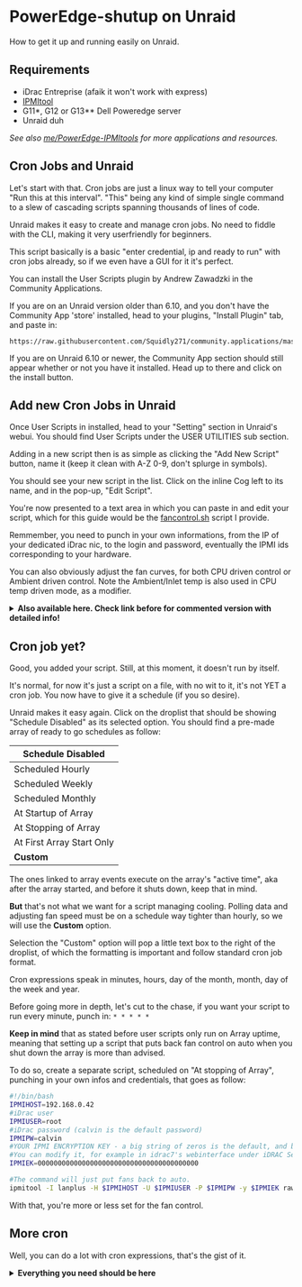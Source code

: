 # PowerEdge-shutup on Unraid

How to get it up and running easily on Unraid.

## Requirements
- iDrac Entreprise (afaik it won't work with express)
- [IPMItool](https://github.com/ipmitool/ipmitool)
- G11*, G12 or G13** Dell Poweredge server
- Unraid duh

*See also [me/PowerEdge-IPMItools](https://github.com/White-Raven/PowerEdge-IPMItools) for more applications and resources.*

## Cron Jobs and Unraid

Let's start with that. Cron jobs are just a linux way to tell your computer "Run this at this interval". 
"This" being any kind of simple single command to a slew of cascading scripts spanning thousands of lines of code.

Unraid makes it easy to create and manage cron jobs. No need to fiddle with the CLI, making it very userfriendly for beginners.

This script basically is a basic "enter credential, ip and ready to run" with cron jobs already, so if we even have a GUI for it it's perfect.

You can install the User Scripts plugin by Andrew Zawadzki in the Community Applications.

If you are on an Unraid version older than 6.10, and you don't have the Community App 'store' installed, head to your plugins, "Install Plugin" tab, and paste in:
```
https://raw.githubusercontent.com/Squidly271/community.applications/master/plugins/community.applications.plg
```

If you are on Unraid 6.10 or newer, the Community App section should still appear whether or not you have it installed. Head up to there and click on the install button.

## Add new Cron Jobs in Unraid

Once User Scripts in installed, head to your "Setting" section in Unraid's webui. You should find User Scripts under the USER UTILITIES sub section.

Adding in a new script then is as simple as clicking the "Add New Script" button, name it (keep it clean with A-Z 0-9, don't splurge in symbols).

You should see your new script in the list. Click on the inline Cog left to its name, and in the pop-up, "Edit Script".

You're now presented to a text area in which you can paste in and edit your script, which for this guide would be the [fancontrol.sh](https://github.com/White-Raven/PowerEdge-shutup/blob/main/fancontrol.sh) script I provide.

Remmember, you need to punch in your own informations, from the IP of your dedicated iDrac nic, to the login and password, eventually the IPMI ids corresponding to your hardware.

You can also obviously adjust the fan curves, for both CPU driven control or Ambient driven control. Note the Ambient/Inlet temp is also used in CPU temp driven mode, as a modifier.

<details>
<summary>
<b>Also available here. Check link before for commented version with detailed info!</b>
</summary>
<p>

```bash
#!/bin/bash
#the IP address of iDrac
IPMIHOST=192.168.0.42

#iDrac user
IPMIUSER=root

#iDrac password (calvin is the default password)
IPMIPW=calvin

#YOUR IPMI ENCRYPTION KEY 
IPMIEK=0000000000000000000000000000000000000000

#IPMI IDs
CPUID0=0Fh
CPUID1=0Eh
CPUID2="0#h"
CPUID3="0#h"
AMBIENT_ID=04h
EXHAUST_ID=01h

#Logtype:
Logtype=2

#There you basically define your fan curve. 
TEMP_STEP0=30
FST0=2
TEMP_STEP1=35
FST1=6
TEMP_STEP2=40
FST2=8
TEMP_STEP3=50
FST3=10
TEMP_STEP4=60
FST4=12
TEMP_STEP5=75
FST5=20

#These values are used as steps for the intake temps.

AMBTEMP_STEP0=20
AMBTEMP_MOD_STEP0=0
AMBTEMP_noCPU_FS_STEP0=8

AMBTEMP_STEP1=21
AMBTEMP_MOD_STEP1=10
AMBTEMP_noCPU_FS_STEP1=15

AMBTEMP_STEP2=24
AMBTEMP_MOD_STEP2=15
AMBTEMP_noCPU_FS_STEP2=20

AMBTEMP_STEP3=26
AMBTEMP_MOD_STEP3=20
AMBTEMP_noCPU_FS_STEP3=30

MAX_MOD=69

EXHTEMP_MAX=65

#CPU fan governor type
TEMPgov=0
CPUdelta=15

#Ambient fan mode - Delta mode
AMBDeltaMode=true
DeltaR=3

#Log loop debug
Logloop=false

#Looplog prefix
l="Loop -"

#Hexadecimal conversion and IPMI command into a function 
ipmifanctl=(ipmitool -I lanplus -H "$IPMIHOST" -U "$IPMIUSER" -P "$IPMIPW" -y "$IPMIEK" raw 0x30 0x30)
function setfanspeed () { 
        TEMP_Check=$1
        TEMP_STEP=$2
        FS=$3
        if [[ $FS == "auto" ]]; then
                if [ "$Logtype" != 0 ] && [ "$4" -eq 0 ]; then
                        echo "> $TEMP_Check °C is higher or equal to $TEMP_STEP °C. Switching to automatic fan control"
                fi
                [ "$4" -eq 1 ] && echo "> ERROR : Keeping fans on auto as safety measure"
                "${ipmifanctl[@]}" 0x01 0x01
                exit $4
        else
                HEX_value=$(printf '%#04x' "$FS")
                [ "$Logtype" != 0 ] && echo "> $TEMP_Check °C is lower or equal to $TEMP_STEP °C. Switching to manual $FS % control"
                "${ipmifanctl[@]}" 0x01 0x00
                "${ipmifanctl[@]}" 0x02 0xff "$HEX_value"
                exit $4
         fi
}
#Failsafe = Parameter check
re='^[0-9]+$'
ren='^[+-]?[0-9]+?$'
if [ "$Logloop" != false ] && [ "$Logloop" != true ]; then
        echo "Logloop parameter invalid, must be true or false!"
        setfanspeed XX XX auto 1
fi
if [ "$AMBDeltaMode" != false ] && [ "$AMBDeltaMode" != true ]; then
        echo "AMBDeltaMode parameter invalid, must be true or false!"
        setfanspeed XX XX auto 1
fi
if [[ "$DeltaR" =~ $ren ]]; then
        if [ "$DeltaR" -le "0" ]; then
                echo "DeltaR parameter invalid, must be greater than 0!"
                setfanspeed XX XX auto 1
        fi
else
        echo "DeltaR parameter invalid, not a number!"
        setfanspeed XX XX auto 1
fi
if [[ "$CPUdelta" =~ $ren ]]; then
        if [ "$CPUdelta" -le "0" ]; then
                echo "CPUdelta parameter invalid, must be greater than 0!"
                setfanspeed XX XX auto 1
        fi
else
        echo "CPUdelta parameter invalid, not a number!"
        setfanspeed XX XX auto 1
fi
if [ "$TEMPgov" != 1 ] && [ "$TEMPgov" != 0 ]; then
        echo "TEMPgov parameter invalid, can only be 0 or 1!"
        setfanspeed XX XX auto 1
fi
if [[ "$Logtype" =~ $ren ]]; then
        if [ "$Logtype" -lt 0 ] || [ "$Logtype" -gt 3 ]; then
                echo "Logtype parameter invalid, must be in 0-3 range!"
                setfanspeed XX XX auto 1
        fi
else
        echo "Logtype parameter invalid, not a number!"
        setfanspeed XX XX auto 1
fi
if [[ "$EXHTEMP_MAX" =~ $ren ]]; then
        if [ "$EXHTEMP_MAX" -lt 0 ]; then
                echo "EXHTEMP_MAX parameter invalid, can't be negative!"
                setfanspeed XX XX auto 1
        fi
else
        echo "EXHTEMP_MAX parameter invalid, not a number!"
        setfanspeed XX XX auto 1
fi
if [[ $MAX_MOD =~ $ren ]]; then
        if [ "$MAX_MOD" -lt 0 ]; then
                echo "MAX_MOD parameter invalid, can't be negative!"
                setfanspeed XX XX auto 1
        fi
else
        echo "MAX_MOD parameter invalid, not a number!"
        setfanspeed XX XX auto 1
fi
#Counting CPU Fan speed steps and setting max value
if $Logloop ; then
        echo "$l New loop => Counting CPU Fan speed steps and setting max value"
fi
for ((i=0; i>=0 ; i++))
do
        inloopstep="TEMP_STEP$i"
        inloopspeed="FST$i"
        if [[ ! -z "${!inloopspeed}" ]] && [[ ! -z "${!inloopstep}" ]]; then
                if $Logloop ; then
                        echo "$l CPU Temperature step n°$i = ${!inloopstep}°C"
                        echo "$l Fan speed step n°$i = ${!inloopspeed}%"
                fi
                if ! [[ "${!inloopstep}" =~ $ren ]]; then
                        echo "Butterfinger failsafe: CPU Temperature step n°$i isn't a number!"
                        setfanspeed XX XX auto 1
                fi
                if [[ "${!inloopspeed}" =~ $ren ]]; then
                        if [[ "${!inloopspeed}" -lt 0 ]]; then
                                echo "Butterfinger failsafe: Fan speed step n°$i is negative!"
                                setfanspeed XX XX auto 1
                        fi

                else
                        echo "Butterfinger failsafe: Fan speed step n°$i isn't a number!"
                        setfanspeed XX XX auto 1
                fi
        else
                inloopmaxstep="TEMP_STEP$((i-1))"
		if [ $((i-1)) -le 0 ]; then
                        echo "Butterfinger failsafe: no CPU stepping found!!"
                        setfanspeed XX XX auto 1
                fi
                MAXTEMP="${!inloopmaxstep}"
                TEMP_STEP_COUNT=$i
                if $Logloop ; then
                        echo "$l CPU temperature step count = $i"
                        echo "$l CPU max temperature to auto mode = $MAXTEMP°C"
                        echo "$l CPU Temp Steps counting = stop"
                fi
                break
        fi
done
#Counting Ambiant Fan speed and MOD steps and setting max value
if $Logloop ; then
        echo "$l New loop => Counting Ambiant Fan speed and MOD steps and setting max value"
fi
for ((i=0; i>=0 ; i++))
do
        inloopstep="AMBTEMP_STEP$i"
        inloopspeed="AMBTEMP_noCPU_FS_STEP$i"
        inloopmod="AMBTEMP_MOD_STEP$i"
        if [[ ! -z "${!inloopspeed}" ]] && [[ ! -z "${!inloopmod}" ]] && [[ ! -z "${!inloopstep}" ]]; then
                if $Logloop ; then
                        echo "$l Ambient temperature step n°$i = ${!inloopstep}°C"
                        echo "$l Ambient modifier for CPU temp step n°$i = +${!inloopmod}°C"
                        echo "$l Ambient NO CPU fan speed step n°$i = ${!inloopspeed}%"
                fi
                if ! [[ "${!inloopstep}" =~ $ren ]]; then
                        echo "Butterfinger failsafe: Ambient temperature step n°$i isn't a number!"
                        setfanspeed XX XX auto 1
                fi
                if [[ "${!inloopmod}" =~ $ren ]]; then
                        if [[ "${!inloopmod}" -lt 0 ]]; then
                                echo "Beware: Ambient modifier for CPU temp step n°$i is negative!"
                                echo "Proceeding..."
                        fi

                else
                        echo "Butterfinger failsafe: Ambient modifier for CPU temp step n°$i isn't a number!"
                        setfanspeed XX XX auto 1
                fi
                if [[ "${!inloopspeed}" =~ $ren ]]; then
                        if [[ "${!inloopspeed}" -lt 0 ]]; then
                                echo "Butterfinger failsafe: Ambient NO CPU fan speed step n°$i is negative!"
                                setfanspeed XX XX auto 1
                        fi

                else
                        echo "Butterfinger failsafe: Ambient NO CPU fan speed step n°$i isn't a number!"
                        setfanspeed XX XX auto 1
                fi
        else
                inloopmaxstep="AMBTEMP_STEP$((i-1))"
		if [ $((i-1)) -le 0 ]; then
                        echo "Butterfinger failsafe: no Ambient stepping found!!"
                        setfanspeed XX XX auto 1
                fi
                AMBTEMP_MAX="${!inloopmaxstep}"
                AMB_STEP_COUNT=$i
                if $Logloop ; then
                        echo "$l Ambient temperature step count = $i"
                        echo "$l Ambient max temperature to max mod = $AMBTEMP_MAX"
                        echo "$l CPU Ambiant Steps counting = stop"
                fi
                break
        fi
done
#Pulling temperature data
IPMIPULLDATA=$(ipmitool -I lanplus -H $IPMIHOST -U $IPMIUSER -P $IPMIPW -y $IPMIEK sdr type temperature)
DATADUMP=$(echo "$IPMIPULLDATA")
if [ -z "$DATADUMP" ]; then
        echo "No data was pulled from IPMI"
        setfanspeed XX XX auto 1
else
        AUTOEM=false
fi
#You can obviously use an other source than iDrac for your temperature readings, like lm-sensors for example. There it's an iDrac-centric example script.
CPUTEMP0=$(echo "$DATADUMP" |grep "$CPUID0" |grep degrees |grep -Po '\d{2}' | tail -1)
CPUTEMP1=$(echo "$DATADUMP" |grep "$CPUID1" |grep degrees |grep -Po '\d{2}' | tail -1)
CPUTEMP2=$(echo "$DATADUMP" |grep "$CPUID2" |grep degrees |grep -Po '\d{2}' | tail -1)
CPUTEMP3=$(echo "$DATADUMP" |grep "$CPUID3" |grep degrees |grep -Po '\d{2}' | tail -1)

#CPU counting
if [ -z "$CPUTEMP0" ]; then
        CPUcount=0
else
        if [[ ! -z "$CPUTEMP0" ]]; then #Infinite CPU number adding, if you pull individual CPU cores from lm-sensors or something
                for ((i=0; i>=0 ; i++))
                    do
                        CPUcountloop="CPUTEMP$i"
                        if [[ ! -z "${!CPUcountloop}" ]]; then
                                if $Logloop ; then
                                        echo "$l CPU detection = CPU$i detected / Value = ${!CPUcountloop}"
                                fi
                                if ! [[ "${!CPUcountloop}" =~ $re ]] ; then
                                   echo "!!error: Reading is not a number or negative!!"
                                   echo "Falling back to ambient mode..."
                                   CPUcount=0
                                   break
                                fi
                                currcputemp="${!CPUcountloop}"
                                CPUcount=$((i+1))
                                TEMPadd=$((TEMPadd+currcputemp))
                        else
                                if [[ $((CPUcount % 2)) -eq 0 ]] || [[ $CPUcount -eq 1 ]]; then
                                        if $Logloop ; then
                                                if [ "$CPUcount" -eq "1" ]; then
                                                        echo "$l CPU count : $CPUcount CPU detected!"
                                                else
                                                        echo "$l CPU count is even : $CPUcount CPU detected!"
                                                fi
                                                echo "$l CPU counting = stop"
                                        fi
                                        CPUn=$((TEMPadd/CPUcount))
                                        break
                                else
                                        CPUcount=0
                                        echo "CPU count is odd, please check your configuration";
                                        echo "Falling back to ambient mode..."
                                        break
                                fi
                        fi
                done

        fi
fi
#CPU Find lowest and highest CPU temps
if [ "$CPUcount" -gt 1 ]; then
        if $Logloop ; then
                echo "$l New loop => Finding highest and lowest CPU temps"
        fi
        for ((i=0; i<CPUcount; i++)) #General solution to finding the highest number with a shitty shell loop
            do if [[ $i -le $CPUcount ]]; then
                CPUtemploop="CPUTEMP$i"
                if $Logloop ; then
                        echo "$l Checking for CPU$i = ${!CPUtemploop}°C"
                fi
                if [ "$i" -eq 0 ]; then
                      CPUh=${!CPUtemploop}
                      CPUl=${!CPUtemploop}
                else
                    if [ ${!CPUtemploop} -gt $CPUh ]; then
                        if $Logloop ; then
                                echo "$l New high! CPU$i = ${!CPUtemploop}°C"
                        fi
                        CPUh=${!CPUtemploop}
                    fi
                    if [ ${!CPUtemploop} -lt $CPUl ]; then
                        if $Logloop ; then
                                echo "$l New low! CPU$i = ${!CPUtemploop}°C"
                        fi
                        CPUl=${!CPUtemploop}
                    fi
                fi
            fi
        done
    if $Logloop ; then
        echo "$l Result = $CPUh"
        echo "$l Result = $CPUl"
        echo "$l CPU Find highest = stop"
    fi
fi
if [ $TEMPgov -eq 1 ] || [ $((CPUh-CPUl)) -gt $CPUdelta ]; then
        echo "!! CPU DELTA Exceeded !!"
        echo "Lowest : $CPUl"
        echo "Highest: $CPUh"
        echo "Delta Max: $CPUdelta °C"
        echo "Switching CPU profile..."
        CPUdeltatest=1
        CPUn=$CPUh
fi
#Ambient temperature modifier when CPU temps are available.
AMBTEMP=$(echo "$DATADUMP" |grep "$AMBIENT_ID" |grep degrees |grep -Po '\d{2}' | tail -1)
if [ $CPUcount != 0 ]; then
        if [[ ! -z "$AMBTEMP" ]]; then
                if $Logloop ; then
                        echo "$l New loop => Ambient temperature modifier"
                fi
                if [ "$AMBTEMP" -ge $AMBTEMP_MAX ]; then
                        echo "Intake temp is very high!! : $AMBTEMP °C!"
                        TEMPMOD=$MAX_MOD
                else
                        for ((i=0; i<AMB_STEP_COUNT; i++))
                        do
                                AMBTEMP_STEPloop="AMBTEMP_STEP$i"
                                if $Logloop ; then
                                        echo "$l Checking for Ambient temperature($AMBTEMP) =< Ambient temperature step n°$i(${!AMBTEMP_STEPloop})"
                                fi
                                if [ "$AMBTEMP" -le "${!AMBTEMP_STEPloop}" ]; then
                                        AMBTEMP_MOD_STEPloop="AMBTEMP_MOD_STEP$i"
                                        TEMPMOD="${!AMBTEMP_MOD_STEPloop}"
                                        if $Logloop ; then
                                                echo "$l Result Checking for Ambient temperature($AMBTEMP) is =< Ambient temperature step n°$i(${!AMBTEMP_STEPloop})"
                                                echo "$l Ambient temperature modifier for CPU fans speed set to +${!AMBTEMP_MOD_STEPloop}°C"
                                                echo "$l Ambient temperature Modifier check - Stop"
                                        fi
                                        break
                                fi
                        done
                fi
	fi
fi
#Exhaust temperature modifier when CPU temps are available and Checks for Delta Mode and Ambient mode
EXHTEMP=$(echo "$DATADUMP" |grep "$EXHAUST_ID" |grep degrees |grep -Po '\d{2}' | tail -1)
if [ $CPUcount != 0 ]; then
        if [[ ! -z "$EXHTEMP" ]]; then
                if [ "$EXHTEMP" -ge $EXHTEMP_MAX ]; then
                        echo "Exhaust temp is critical!! : $EXHTEMP °C!"
                        TEMPMOD=$MAX_MOD
                fi
        fi
else
        if $AMBDeltaMode ; then
                if [[ -z "$EXHTEMP" ]] && [[ ! -z "$AMBTEMP" ]]; then
                        echo "DELTA MODE ERROR => MISSING EXHAUST READING"
                        echo "FALL BACK TO DEFAULT AMBIENT MODE"
                        AMBDeltaMode=false
                        EMAMBmode=false
                elif [[ ! -z "$EXHTEMP" ]] && [[ -z "$AMBTEMP" ]]; then
                        echo "DELTA MODE ERROR => MISSING AMBIENT READING"
                        echo "FALL BACK TO EMERGENCY AMBIENT MODE"
                        echo "!!EMERGENCY MODE => USING AMBIANT PROFILE WITH EXHAUST TEMP!!"
                        AMBDeltaMode=false
                        EMAMBmode=true
                elif [[ -z "$EXHTEMP" ]] && [[ -z "$AMBTEMP" ]]; then
                        echo "DELTA MODE ERROR => MISSING AMBIENT READING"
                        echo "DELTA MODE ERROR => MISSING EXHAUST READING"
                        echo "!!EMERGENCY MODE => FALL BACK TO AUTO FAN PROFILE!!"
                        AMBDeltaMode=false
                        AUTOEM=true
                elif [[ -z "$DeltaR" ]] || [[ "$DeltaR" -le 0 ]]; then
                        echo "DELTA MODE ERROR => DELTA RATIO INVALID"
                        echo "!!EMERGENCY MODE => FALL BACK TO AUTO FAN PROFILE!!"
                        AMBDeltaMode=false
                        AUTOEM=true
                fi
        else
                if [[ ! -z "$EXHTEMP" ]] && [[ -z "$AMBTEMP" ]]; then
                        echo "!!MISSING AMBIENT READING!!"
                        echo "FALL BACK TO EMERGENCY AMBIENT MODE"
                        echo "!!EMERGENCY MODE => USING AMBIANT PROFILE WITH EXHAUST TEMP!!"
                        EMAMBmode=true
                elif [[ -z "$EXHTEMP" ]] && [[ -z "$AMBTEMP" ]]; then
                        echo "NO TEMPERATURE READINGS"
                        echo "!!EMERGENCY MODE => FALL BACK TO AUTO FAN PROFILE!!"
                        AUTOEM=true
                else
                        EMAMBmode=false
                        if [[ ! -z "$EXHTEMP" ]]; then
                                if [ "$EXHTEMP" -ge $EXHTEMP_MAX ]; then
                                        echo "Exhaust temp is critical!! : $EXHTEMP °C!"
                                        TEMPMOD=$MAX_MOD
                                fi
                        fi
                fi
        fi
fi
#vTemp
if [ -z "$TEMPMOD" ]; then
	TEMPMOD=0
fi
if [ $CPUcount != 0 ]; then
        vTEMP=$((CPUn+TEMPMOD))
else
        if [[ ! -z "$EXHTEMP" ]] && [[ ! -z "$AMBTEMP" ]]; then
                if $AMBDeltaMode ; then
                        if [ "$AMBTEMP" -ge "$EXHTEMP" ]; then
                                echo "!! Intake = $AMBTEMP°C / Exhaust = $EXHTEMP°C !!"
                                echo "?Insufficient or reverse airflow?"
                                echo "!!EMERGENCY MODE => FALL BACK TO AUTO FAN PROFILE!!"
                                AUTOEM=true
                        else
                                vTEMP=$((EXHTEMP-AMBTEMP))
                        fi
                else
                        if $EMAMBmode ; then
                                vTEMP=$EXHTEMP
                        else
                                vTEMP=$((AMBTEMP+TEMPMOD))
                        fi
                fi
        else
                if $EMAMBmode ; then
                        vTEMP=$EXHTEMP
                else
                        vTEMP=$((AMBTEMP+TEMPMOD))
                fi
        fi
fi
#Emergency mode trigger
if $AUTOEM ; then
        setfanspeed XX XX auto 1
fi
#Logtype logic
if [ $Logtype -eq 2 ]; then
        for ((i=0; i<CPUcount; i++))
         do if [[ $i -le $CPUcount ]]; then
                CPUtemploopecho="CPUTEMP$i"
                 echo "CPU$i = ${!CPUtemploopecho} °C"
            fi
         done
        [ "$CPUcount" -eq 0 ] && echo "No CPU sensors = Ambient Mode"
        [ "$TEMPgov" -eq 0 ] && [ "$CPUcount" -gt 1 ] && echo "$CPUcount CPU average = $CPUn °C"
        [ "$TEMPgov" -eq 1 ] && [ "$CPUcount" -gt 1 ] && echo "$CPUcount CPU highest = $CPUn °C"
        [[ ! -z "$AMBTEMP" ]] && echo "Ambient = $AMBTEMP °C" 
        [[ ! -z "$EXHTEMP" ]] && echo "Exhaust = $EXHTEMP °C"
        [[ "$CPUcount" != 0 ]] && [[ "$TEMPMOD" != 0 ]] && echo "TEMPMOD = +$TEMPMOD °C"
        if [ "$CPUcount" -ge 1 ]; then 
                [ -z "$CPUdeltatest" ] && echo "CPUdelta = $CPUdelta °C" || echo "CPUdelta EX! = $CPUdelta °C"
        fi
        if [ "$CPUcount" != 0 ]; then
                echo  "vTEMP = $vTEMP °C" 
        else
                if $AMBDeltaMode ; then
                        echo "Delta Ratio = : $DeltaR "
                        echo "Delta A/E = $vTEMP °C"
                else
                        echo "Virtual Temp = +$vTEMP °C"
                fi
        fi
fi
if [ $Logtype -eq 3 ]; then
        (
         printf 'SOURCE\tFETCH\tTEMPERATURE\n' 
         for ((i=0; i<CPUcount; i++))
         do if [[ $i -le $CPUcount ]]; then
                CPUtemploopecho="CPUTEMP$i"
                 printf '%s\t%4s\t%12s\n' "CPU$i" "OK" "${!CPUtemploopecho} °C"
            fi
         done
        [ "$CPUcount" -eq 0 ] && printf '%s\t%4s\t%12s\n' "CPU" "NO" "Ambient Mode"
        [ "$TEMPgov" -eq 0 ] && [ "$CPUcount" -gt 1 ] && printf '%s\t%4s\t%12s\n' "$CPUcount CPU average" "OK" "$CPUn °C"
        [ "$TEMPgov" -eq 1 ] && [ "$CPUcount" -gt 1 ] && printf '%s\t%4s\t%12s\n' "$CPUcount CPU highest" "OK" "$CPUn °C"
        [[ ! -z "$AMBTEMP" ]] && printf '%s\t%4s\t%12s\n' "Ambient" "OK" "$AMBTEMP °C" || printf '%s\t%4s\t%12s\n' "Ambient" "NO" "NaN " 
        [[ ! -z "$EXHTEMP" ]] && printf '%s\t%4s\t%12s\n' "Exhaust" "OK" "$EXHTEMP °C" || printf '%s\t%4s\t%12s\n' "Exhaust" "NO" "NaN " 
        if [ "$CPUcount" -ge 1 ]; then 
                [ -z "$CPUdeltatest" ] && printf '%s\t%4s\t%12s\n' "CPUdelta" "OK" "$CPUdelta °C" || printf '%s\t%4s\t%12s\n' "CPUdelta" "EX" "$CPUdelta °C"
        fi
        if [ "$CPUcount" != 0 ]; then
                [[ "$TEMPMOD" != 0 ]] && printf '%s\t%4s\t%12s\n' "TEMPMOD" "OK" "+$TEMPMOD °C" || printf '%s\t%4s\t%12s\n' "TEMPMOD" "NO" "NaN "
        fi
        if [ "$CPUcount" != 0 ]; then
                [[ "$vTEMP" != "$CPUn" ]] && printf '%s\t%4s\t%12s\n' "vTEMP" "OK" "$vTEMP °C" || printf '%s\t%4s\t%12s\n' "vTEMP" "EQ" "$vTEMP °C" 
        else
                if $AMBDeltaMode ; then
                        printf '%s\t%4s\t%12s\n' "Delta Ratio" "OK" ":$DeltaR "
                        printf '%s\t%4s\t%12s\n' "Delta A/E" "OK" "+$vTEMP °C"
                else
                        printf '%s\t%4s\t%12s\n' "vTEMP" "OK" "$vTEMP °C"
                fi
        fi
        ) | column -t -s $'\t'
fi
#Logtype logic end.

#Temp comparisons
if [ $CPUcount -eq 0 ]; then
        if $AMBDeltaMode ; then
                echo "!! A/E DELTA TEMPERATURE MODE !!"
                if [ $vTEMP -ge $((MAXTEMP / DeltaR)) ]; then
                        echo "!! A/E DELTA : Delta check = Temperature Critical trigger!!"
                        setfanspeed "$DeltaR x $vTEMP" $MAXTEMP auto 0
                else
                        if $Logloop ; then
                                echo "$l New loop => Defining fan speeds according to Delta A/E to CPU temp steps : $DeltaR"
                        fi
                        for ((i=0; i<TEMP_STEP_COUNT; i++))
                        do
                                TEMP_STEPloop="TEMP_STEP$i"
                                TEMP_STEPloop="${!TEMP_STEPloop}"
                                FSTloop="FST$i"
                                if $Logloop ; then
                                        echo "$l Test vTEMP(=EXHTEMP-AMBTEMP)($EXHTEMP-$AMBTEMP=$vTEMP) =< TEMP_STEP$i($TEMP_STEPloop) by ratio $DeltaR"
                                fi
                                if [ $vTEMP -le "$((TEMP_STEPloop / DeltaR))" ]; then
                                        if $Logloop ; then
                                                echo "$l Test vTEMP(=EXHTEMP-AMBTEMP)($EXHTEMP-$AMBTEMP=$vTEMP) is =< TEMP_STEP$i($TEMP_STEPloop) by ratio $DeltaR"
                                                echo "$l Buffering command #setfanspeed $DeltaR x $vTEMP°C $TEMP_STEPloop°C ${!FSTloop}%"
                                                echo "$l CPU temperature Fan Speed control - Stop"
                                        fi
                                        DAEloop_arg1="$DeltaR x $vTEMP"
                                        DAEloop_arg2=$TEMP_STEPloop
                                        DAEloop_arg3="${!FSTloop}"
                                        break
                                fi
                        done
                        if [ "$AMBTEMP" -ge $AMBTEMP_MAX ]; then
                                echo "!! A/E DELTA : Ambient check = Temperature Critical trigger!!"
                                setfanspeed "$AMBTEMP" $AMBTEMP_MAX auto 0
                        else        
                                if $Logloop ; then
                                        echo "$l New loop => Checking fan speeds according to values provided by Ambiant temp steps"
                                fi
                                for ((i=0; i<AMB_STEP_COUNT; i++))
                                do 
                                        TEMP_STEPloop="AMBTEMP_STEP$i"
                                        FSTloop="AMBTEMP_noCPU_FS_STEP$i"
                                        if $Logloop ; then
                                                echo "$l Test AMBTEMP($AMBTEMP) =< AMBTEMP_STEP$i(${!TEMP_STEPloop})"
                                        fi
                                        if [ "$AMBTEMP" -le "${!TEMP_STEPloop}" ]; then
                                                if $Logloop ; then
                                                        echo "$l Result AMBTEMP($AMBTEMP) is =< AMBTEMP_STEP$i(${!TEMP_STEPloop})"
                                                        echo "$l Buffering #setfanspeed $AMBTEMP°C ${!TEMP_STEPloop}°C ${!FSTloop}%"
                                                        echo "$l Ambient temperature Fan Speed control - Stop"
                                                fi
                                                AMBloop_arg1=$AMBTEMP
                                                AMBloop_arg2="${!TEMP_STEPloop}"
                                                AMBloop_arg3="${!FSTloop}"
                                                break
                                        fi
                                done
                        fi
                        if [ $AMBloop_arg3 -gt $DAEloop_arg3 ]; then
                                echo "Ambient temp fan step : $AMBloop_arg3 %"
                                echo "Delta A/E fan step : $DAEloop_arg3 %"
                                echo "Ambient temperature ($AMBloop_arg1°C) requires higher cooling than Delta A/E profile."
                                setfanspeed "$AMBloop_arg1" "$AMBloop_arg2" "$AMBloop_arg3" 0
                                if $Logloop ; then
                                        echo "$l Result Compare: Ambient profile selected"
                                fi
                        else
                                if $Logloop ; then
                                        echo "$l Result Compare: Delta A/E profile selected"
                                fi
                                setfanspeed "$DAEloop_arg1" "$DAEloop_arg2" "$DAEloop_arg3" 0
                        fi
                fi
        else
                echo "!! AMBIANT TEMPERATURE MODE !!"
                if [ $vTEMP -ge $AMBTEMP_MAX ]; then
                        echo "!! Ambient check = Temperature Critical trigger !!"
                        setfanspeed $vTEMP $AMBTEMP_MAX auto 0
                else        
                        if $Logloop ; then
                                echo "$l New loop => Defining fan speeds according to values provided by Ambiant temp steps"
                        fi
                        for ((i=0; i<AMB_STEP_COUNT; i++))
                        do 
                                TEMP_STEPloop="AMBTEMP_STEP$i"
                                FSTloop="AMBTEMP_noCPU_FS_STEP$i"
                                if $Logloop ; then
                                        echo "$l Test vTEMP($vTEMP) =< AMBTEMP_STEP$i(${!TEMP_STEPloop})"
                                fi
                                if [ $vTEMP -le "${!TEMP_STEPloop}" ]; then
                                        if $Logloop ; then
                                                echo "$l Result vTEMP($vTEMP) is =< AMBTEMP_STEP$i(${!TEMP_STEPloop})"
                                                echo "$l sending command #setfanspeed $vTEMP°C ${!TEMP_STEPloop}°C ${!FSTloop}%"
                                                echo "$l Ambient temperature Fan Speed control - Stop"
                                        fi
                                        setfanspeed $vTEMP "${!TEMP_STEPloop}" "${!FSTloop}" 0
                                        break
                                fi
                        done
                fi
        fi
else
        if [ $vTEMP -ge $MAXTEMP ]; then
                setfanspeed "$vTEMP" $MAXTEMP auto 0
                echo "!! CPU MODE : Temperature Critical trigger!!"
        else
                if $Logloop ; then
                        echo "$l New loop => Defining fan speeds according to values provided by CPU temp steps"
                fi
                for ((i=0; i<TEMP_STEP_COUNT; i++))
                do
                        TEMP_STEPloop="TEMP_STEP$i"
                        FSTloop="FST$i"
                        if $Logloop ; then
                                echo "$l Test vTEMP(=CPUn+TEMPMOD)($CPUn+$TEMPMOD=$vTEMP) =< TEMP_STEP$i(${!TEMP_STEPloop})"
                        fi
                        if [ $vTEMP -le "${!TEMP_STEPloop}" ]; then
                                if $Logloop ; then
                                        echo "$l Result TEMP(=CPUn+TEMPMOD)($CPUn+$TEMPMOD=$vTEMP) is =< TEMP_STEP$i(${!TEMP_STEPloop})"
                                        echo "$l Sending command #setfanspeed $vTEMP°C ${!TEMP_STEPloop}°C ${!FSTloop}%"
                                        echo "$l CPU temperature Fan Speed control - Stop"
                                fi
                                setfanspeed $vTEMP "${!TEMP_STEPloop}" "${!FSTloop}" 0
                                break
                        fi
                done
        fi
fi
```

</p>
</details>

## Cron job yet?

Good, you added your script. Still, at this moment, it doesn't run by itself.

It's normal, for now it's just a script on a file, with no wit to it, it's not YET a cron job. You now have to give it a schedule (if you so desire).

Unraid makes it easy again.
Click on the droplist that should be showing "Schedule Disabled" as its selected option.
You should find a pre-made array of ready to go schedules as follow:

Schedule Disabled|
------------ |
Scheduled Hourly |
Scheduled Weekly |
Scheduled Monthly |
At Startup of Array | 
At Stopping of Array |
At First Array Start Only |
**Custom** |

The ones linked to array events execute on the array's "active time", aka after the array started, and before it shuts down, keep that in mind.

**But** that's not what we want for a script managing cooling. Polling data and adjusting fan speed must be on a schedule way tighter than hourly, so we will use the **Custom** option.

Selection the "Custom" option will pop a little text box to the right of the droplist, of which the formatting is important and follow standard cron job format.

Cron expressions speak in minutes, hours, day of the month, month, day of the week and year.

Before going more in depth, let's cut to the chase, if you want your script to run every minute, punch in: ```* * * * *```

**Keep in mind** that as stated before user scripts only run on Array uptime, meaning that setting up a script that puts back fan control on auto when you shut down the array is more than advised.

To do so, create a separate script, scheduled on "At stopping of Array", punching in your own infos and credentials, that goes as follow:
```bash
#!/bin/bash
IPMIHOST=192.168.0.42
#iDrac user
IPMIUSER=root
#iDrac password (calvin is the default password)
IPMIPW=calvin
#YOUR IPMI ENCRYPTION KEY - a big string of zeros is the default, and by default isn't mandatory to be specified.
#You can modify it, for example in idrac7's webinterface under iDRAC Settings>Network , in the IPMI Settings section.
IPMIEK=0000000000000000000000000000000000000000

#The command will just put fans back to auto.
ipmitool -I lanplus -H $IPMIHOST -U $IPMIUSER -P $IPMIPW -y $IPMIEK raw 0x30 0x30 0x01 0x01
```
With that, you're more or less set for the fan control.


## More cron
Well, you can do a lot with cron expressions, that's the gist of it.

<details>
<summary>
<b>Everything you need should be here</b>
</summary>
<p>

Instead of boring you with text, here's the alphabet of them:

Field Name |	Mandatory |	Allowed Values |	Allowed Special Characters |
------ | ------- | ------- | ------- |
Minutes |	YES |	0 - 59 |	, - \* / |
Hours |	YES |	0 - 23 |	, - \* / |
Day of month |	YES |	1 - 31 |	, - \* ? / L W |
Month |	YES |	1 - 12 (representing Jan - Dec), JAN - DEC (case-insensitive), JANUARY - DECEMBER (case-insensitive) |	, - \* / |
Day of week |	YES |	0 - 6, 7 (representing Sun - Sat and Sun again), SUN - SAT (case-insensitive), SUNDAY - SATURDAY (case-insensitive) |	, - \* ? / L # |
Year |	NO |	empty or 1970-2099 |	, - \* / |

And here a cheatsheet, you'll probably find what you're looking for in it, or be able to make it from it.
 
Cron Expression	examples | Meaning |
--------- | --------- |
\* \* \* \* \* 2022 |	Execute a cron job every minute during the year 2022 |
\* \* \* \* \* |	Execute a cron job every minute |
\*/5 \* \* \* \* |	Execute a cron job every 5 minutes |
0 \* \* \* \* |	Execute a cron job every hour |
0 12 \* \* \* |	Fire at 12:00 PM (noon) every day |
15 10 \* \* \* |	Fire at 10:15 AM every day |
15 10 \* \* ? |	Fire at 10:15 AM every day |
15 10 \* \* \* 2022-2024 |	Fire at 10:15 AM every day during the years 2022, 2023 and 2024 |
\* 14 \* \* \* |	Fire every minute starting at 2:00 PM and ending at 2:59 PM, every day |
0/5 14,18 \* \* \* |	Fire every 5 minutes starting at 2:00 PM and ending at 2:55 PM, AND fire every 5 minutes starting at 6:00 PM and ending at 6:55 PM, every day |
0-5 14 \* \* \* |	Fire every minute starting at 2:00 PM and ending at 2:05 PM, every day |
10,44 14 \* 3 3 |	Fire at 2:10 PM and at 2:44 PM every Wednesday in the month of March. |
15 10 \* \* 1-5 |	Fire at 10:15 AM every Monday, Tuesday, Wednesday, Thursday and Friday |
15 10 15 \* \* |	Fire at 10:15 AM on the 15th day of every month |
15 10 L \* \* |	Fire at 10:15 AM on the last day of every month |
15 10 \* \* 5L |	Fire at 10:15 AM on the last Friday of every month |
15 10 \* \* 5#3 |	Fire at 10:15 AM on the third Friday of every month |
0 12 1/5 \* \* |	Fire at 12:00 PM (noon) every 5 days every month, starting on the first day of the month. |
11 11 11 11 \* |	Fire every November 11th at 11:11 AM. |
11 11 11 11 \* 2022	| Fire at 11:11 AM on November 11th in the year 2022. |
0 0 \* \* 3 |	Fire at midnight of each Wednesday. |
0 0 1,2 \* \* |	Fire at midnight of 1st, 2nd day of each month |
0 0 1,2 \* 3 |	Fire at midnight of 1st, 2nd day of each month, and each Wednesday. |

</p>
</details>
